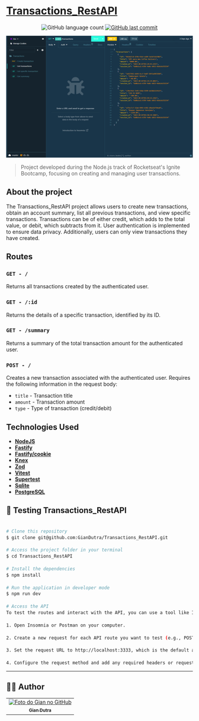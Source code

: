 # [Transactions_RestAPI](https://restapi-tasks.onrender.com/)

<p align="center">
  <img alt="GitHub language count" src="https://img.shields.io/github/languages/count/GianDutra/Transactions_RestAPI?color=%2304D361">

   <a href="https://github.com/YourUsername/Transactions_RestAPI/commits/master">
    <img alt="GitHub last commit" src="https://img.shields.io/github/last-commit/GianDutra/Transactions_RestAPI">
  </a>
  
</p>
<img src="./.github/1.png" alt="Transactions_RestAPI" title="Transactions_RestAPI">


> Project developed during the Node.js track of Rocketseat's Ignite Bootcamp, focusing on creating and managing user transactions.

## About the project

The Transactions_RestAPI project allows users to create new transactions, obtain an account summary, list all previous transactions, and view specific transactions. Transactions can be of either credit, which adds to the total value, or debit, which subtracts from it. User authentication is implemented to ensure data privacy. Additionally, users can only view transactions they have created.

## Routes

### `GET - /`

Returns all transactions created by the authenticated user.

### `GET - /:id`

Returns the details of a specific transaction, identified by its ID.

### `GET - /summary`

Returns a summary of the total transaction amount for the authenticated user.

### `POST - /`

Creates a new transaction associated with the authenticated user. Requires the following information in the request body:

- `title` - Transaction title
- `amount` - Transaction amount
- `type` - Type of transaction (credit/debit)

## Technologies Used

- **[NodeJS](https://nodejs.org)**
- **[Fastify](https://github.com/fastify/fastify)**
- **[Fastify/cookie](https://github.com/fastify/fastify-cookie)**
- **[Knex](http://knexjs.org/)**
- **[Zod](https://github.com/colinhacks/zod)**
- **[Vitest](https://github.com/vitejs/vite)**
- **[Supertest](https://github.com/visionmedia/supertest)**
- **[Sqlite](https://github.com/sqlite/sqlite)**
- **[PostgreSQL](https://www.postgresql.org/)**

## 🚀 Testing Transactions_RestAPI

 
```bash

# Clone this repository
$ git clone git@github.com:GianDutra/Transactions_RestAPI.git

# Access the project folder in your terminal
$ cd Transactions_RestAPI

# Install the dependencies
$ npm install

# Run the application in developer mode
$ npm run dev

# Access the API
To test the routes and interact with the API, you can use a tool like Insomnia or Postman. Follow these steps:

1. Open Insomnia or Postman on your computer.

2. Create a new request for each API route you want to test (e.g., POST, GET).

3. Set the request URL to http://localhost:3333, which is the default address where your API should be running.

4. Configure the request method and add any required headers or request body parameters according to the route you want to test.
```


---


## 👨‍💼 Author

<table>
  <tr>
    <td align="center">
      <a href="#">
        <img src="https://github.com/GianDutra.png" width="100px;" alt="Foto do Gian no GitHub"/><br>
        <sub>
          <b>Gian Dutra</b>
        </sub>
      </a>
    </td>
  </tr>
</table>
